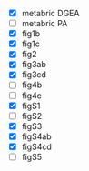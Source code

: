- [x] metabric DGEA
- [ ] metabric PA
- [x] fig1b
- [x] fig1c
- [x] fig2
- [x] fig3ab
- [x] fig3cd
- [ ] fig4b
- [ ] fig4c
- [x] figS1
- [ ] figS2
- [x] figS3
- [x] figS4ab
- [x] figS4cd
- [ ] figS5

